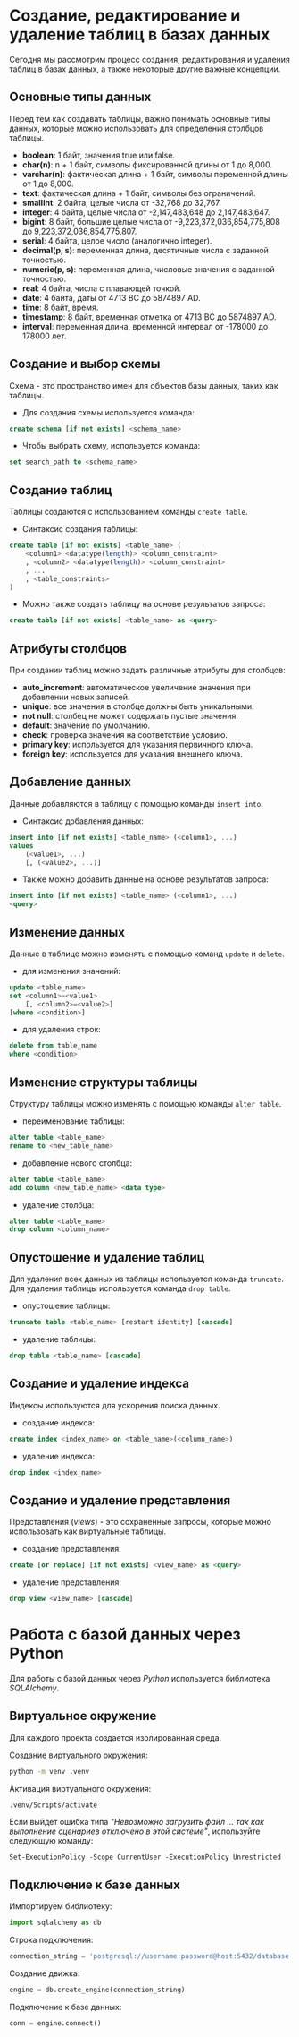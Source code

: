 # Создание, редактирование и удаление таблиц в базах данных

Сегодня мы рассмотрим процесс создания, редактирования и удаления таблиц в базах данных, а также некоторые другие важные концепции.

## Основные типы данных
Перед тем как создавать таблицы, важно понимать основные типы данных, которые можно использовать для определения столбцов таблицы.
* **boolean**: 1 байт, значения true или false.
* **char(n)**: n + 1 байт, символы фиксированной длины от 1 до 8,000.
* **varchar(n)**: фактическая длина + 1 байт, символы переменной длины от 1 до 8,000.
* **text**: фактическая длина + 1 байт, символы без ограничений.
* **smallint**: 2 байта, целые числа от -32,768 до 32,767.
* **integer**: 4 байта, целые числа от -2,147,483,648 до 2,147,483,647.
* **bigint**: 8 байт, большие целые числа от -9,223,372,036,854,775,808 до 9,223,372,036,854,775,807.
* **serial**: 4 байта, целое число (аналогично integer).
* **decimal(p, s)**: переменная длина, десятичные числа с заданной точностью.
* **numeric(p, s)**: переменная длина, числовые значения с заданной точностью.
* **real**: 4 байта, числа с плавающей точкой.
* **date**: 4 байта, даты от 4713 BC до 5874897 AD.
* **time**: 8 байт, время.
* **timestamp**: 8 байт, временная отметка от 4713 BC до 5874897 AD.
* **interval**: переменная длина, временной интервал от -178000 до 178000 лет.

## Создание и выбор схемы
Схема - это пространство имен для объектов базы данных, таких как таблицы.

* Для создания схемы используется команда:  
```sql
create schema [if not exists] <schema_name>
```
* Чтобы выбрать схему, используется команда:  
```sql
set search_path to <schema_name>
```

## Создание таблиц
Таблицы создаются с использованием команды `create table`.

* Синтаксис создания таблицы: 
```sql
create table [if not exists] <table_name> (
    <column1> <datatype(length)> <column_constraint>
    , <column2> <datatype(length)> <column_constraint>
    , ...  
    , <table_constraints>
)
```
* Можно также создать таблицу на основе результатов запроса:  
```sql
create table [if not exists] <table_name> as <query>
```

## Атрибуты столбцов
При создании таблиц можно задать различные атрибуты для столбцов:

* **auto_increment**: автоматическое увеличение значения при добавлении новых записей.
* **unique**: все значения в столбце должны быть уникальными.
* **not null**: столбец не может содержать пустые значения.
* **default**: значение по умолчанию.
* **check**: проверка значения на соответствие условию.
* **primary key**: используется для указания первичного ключа.
* **foreign key**: используется для указания внешнего ключа.

## Добавление данных
Данные добавляются в таблицу с помощью команды `insert into`.

* Синтаксис добавления данных:  
```sql
insert into [if not exists] <table_name> (<column1>, ...) 
values 
    (<value1>, ...)
    [, (<value2>, ...)]
```
* Также можно добавить данные на основе результатов запроса:  
```sql
insert into [if not exists] <table_name> (<column1>, ...) 
<query>
```

## Изменение данных
Данные в таблице можно изменять с помощью команд `update` и `delete`.

* для изменения значений:  
```sql
update <table_name> 
set <column1>=<value1> 
    [, <column2>=<value2>] 
[where <condition>]
```
* для удаления строк:
```sql
delete from table_name 
where <condition>
```

## Изменение структуры таблицы
Структуру таблицы можно изменять с помощью команды `alter table`.
* переименование таблицы: 
```sql
alter table <table_name> 
rename to <new_table_name>
```
* добавление нового столбца:  
```sql
alter table <table_name> 
add column <new_table_name> <data type>
```
* удаление столбца: 
```sql
alter table <table_name> 
drop column <column_name>
```

## Опустошение и удаление таблиц
Для удаления всех данных из таблицы используется команда `truncate`. Для удаления таблицы используется команда `drop table`.
* опустошение таблицы: 
```sql
truncate table <table_name> [restart identity] [cascade]
```
* удаление таблицы: 
```sql
drop table <table_name> [cascade]
```

## Создание и удаление индекса
Индексы используются для ускорения поиска данных.

* создание индекса: 
```sql
create index <index_name> on <table_name>(<column_name>)
```
* удаление индекса: 
```sql
drop index <index_name>
```

## Создание и удаление представления
Представления (*views*) - это сохраненные запросы, которые можно использовать как виртуальные таблицы.
* создание представления: 
```sql
create [or replace] [if not exists] <view_name> as <query>
```
* удаление представления: 
```sql
drop view <view_name> [cascade]
```

# Работа с базой данных через Python
Для работы с базой данных через *Python* используется библиотека *SQLAlchemy*.  

## Виртуальное окружение  
Для каждого проекта создается изолированная среда.  

Создание виртуального окружения: 
```bash
python -m venv .venv
```
Активация виртуального окружения: 
```bash
.venv/Scripts/activate
```

Если выйдет ошибка типа *"Невозможно загрузить файл ... так как выполнение сценариев отключено в этой системе"*, используйте следующую команду:  
```shell
Set-ExecutionPolicy -Scope CurrentUser -ExecutionPolicy Unrestricted
``` 

## Подключение к базе данных    
Импортируем библиотеку: 
```python
import sqlalchemy as db
```
Строка подключения: 
```python
connection_string = 'postgresql://username:password@host:5432/database'
```
Создание движка: 
```python
engine = db.create_engine(connection_string)
```
Подключение к базе данных: 
```python
conn = engine.connect()
```